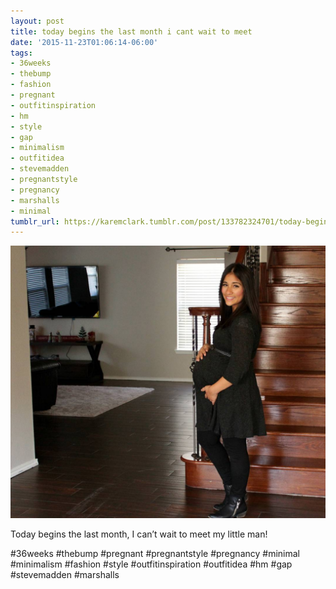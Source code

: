 ```yaml
---
layout: post
title: today begins the last month i cant wait to meet
date: '2015-11-23T01:06:14-06:00'
tags:
- 36weeks
- thebump
- fashion
- pregnant
- outfitinspiration
- hm
- style
- gap
- minimalism
- outfitidea
- stevemadden
- pregnantstyle
- pregnancy
- marshalls
- minimal
tumblr_url: https://karemclark.tumblr.com/post/133782324701/today-begins-the-last-month-i-cant-wait-to-meet
---
```

 ![](/tumblr_files/tumblr_ny9aeeIenP1u2lcj1o1_1280.jpg)  

Today begins the last month, I can’t wait to meet my little man!

#36weeks #thebump #pregnant #pregnantstyle #pregnancy #minimal #minimalism #fashion #style #outfitinspiration #outfitidea #hm #gap #stevemadden #marshalls

